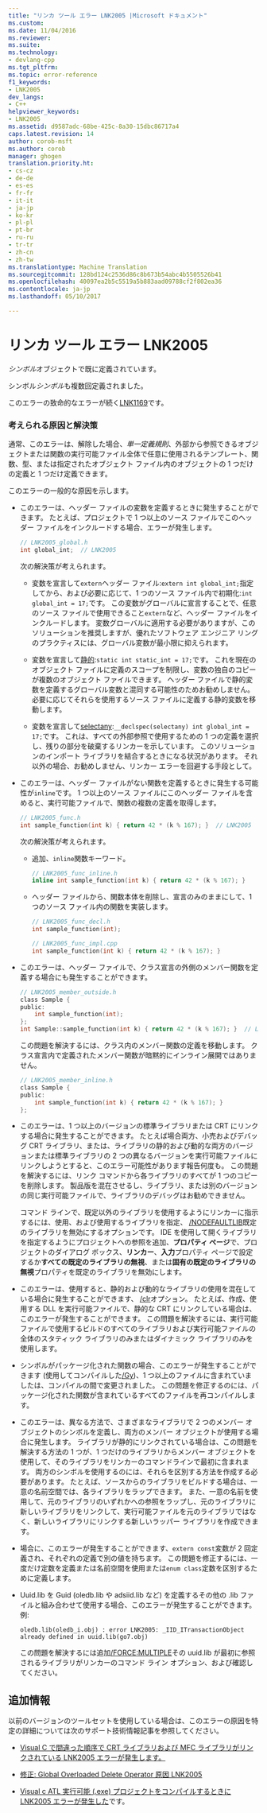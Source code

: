 ```yaml
---
title: "リンカ ツール エラー LNK2005 |Microsoft ドキュメント"
ms.custom: 
ms.date: 11/04/2016
ms.reviewer: 
ms.suite: 
ms.technology:
- devlang-cpp
ms.tgt_pltfrm: 
ms.topic: error-reference
f1_keywords:
- LNK2005
dev_langs:
- C++
helpviewer_keywords:
- LNK2005
ms.assetid: d9587adc-68be-425c-8a30-15dbc86717a4
caps.latest.revision: 14
author: corob-msft
ms.author: corob
manager: ghogen
translation.priority.ht:
- cs-cz
- de-de
- es-es
- fr-fr
- it-it
- ja-jp
- ko-kr
- pl-pl
- pt-br
- ru-ru
- tr-tr
- zh-cn
- zh-tw
ms.translationtype: Machine Translation
ms.sourcegitcommit: 128bd124c2536d86c8b673b54abc4b5505526b41
ms.openlocfilehash: 40097ea2b5c5519a5b883aad09788cf2f802ea36
ms.contentlocale: ja-jp
ms.lasthandoff: 05/10/2017

---
```

# <a name="linker-tools-error-lnk2005"></a>リンカ ツール エラー LNK2005
*シンボル*オブジェクトで既に定義されています。  
  
シンボル*シンボル*も複数回定義されました。   
  
このエラーの致命的なエラーが続く[LNK1169](../../error-messages/tool-errors/linker-tools-error-lnk1169.md)です。  
  
### <a name="possible-causes-and-solutions"></a>考えられる原因と解決策  
  
通常、このエラーは、解除した場合、*単一定義規則*、外部から参照できるオブジェクトまたは関数の実行可能ファイル全体で任意に使用されるテンプレート、関数、型、または指定されたオブジェクト ファイル内のオブジェクトの 1 つだけの定義と 1 つだけ定義できます。  
  
このエラーの一般的な原因を示します。  
  
-   このエラーは、ヘッダー ファイルの変数を定義するときに発生することができます。 たとえば、プロジェクトで 1 つ以上のソース ファイルでこのヘッダー ファイルをインクルードする場合、エラーが発生します。  
  
    ```h  
    // LNK2005_global.h  
    int global_int;  // LNK2005
    ```  
  
    次の解決策が考えられます。  
  
    -   変数を宣言して`extern`ヘッダー ファイル:`extern int global_int;`指定してから、および必要に応じて、1 つのソース ファイル内で初期化:`int global_int = 17;`です。 この変数がグローバルに宣言することで、任意のソース ファイルで使用できること`extern`など、ヘッダー ファイルをインクルードします。 変数グローバルに適用する必要がありますが、このソリューションを推奨しますが、優れたソフトウェア エンジニア リングのプラクティスには、グローバル変数が最小限に抑えられます。  
    
    -   変数を宣言して[静的](../../cpp/storage-classes-cpp.md#static):`static int static_int = 17;`です。 これを現在のオブジェクト ファイルに定義のスコープを制限し、変数の独自のコピーが複数のオブジェクト ファイルできます。 ヘッダー ファイルで静的変数を定義するグローバル変数と混同する可能性のためお勧めしません。 必要に応じてそれらを使用するソース ファイルに定義する静的変数を移動します。  
  
    -   変数を宣言して[selectany](../../cpp/selectany.md):`__declspec(selectany) int global_int = 17;`です。 これは、すべての外部参照で使用するための 1 つの定義を選択し、残りの部分を破棄するリンカーを示しています。 このソリューションのインポート ライブラリを結合するときになる状況があります。 それ以外の場合、お勧めしません、リンカー エラーを回避する手段として。  
  
-   このエラーは、ヘッダー ファイルがない関数を定義するときに発生する可能性が`inline`です。 1 つ以上のソース ファイルにこのヘッダー ファイルを含めると、実行可能ファイルで、関数の複数の定義を取得します。  
    
    ```h  
    // LNK2005_func.h  
    int sample_function(int k) { return 42 * (k % 167); }  // LNK2005
    ```  
  
    次の解決策が考えられます。  
  
    -   追加、`inline`関数キーワード。 

        ```h  
        // LNK2005_func_inline.h  
        inline int sample_function(int k) { return 42 * (k % 167); }  
        ```  
  
    -   ヘッダー ファイルから、関数本体を削除し、宣言のみのままにして、1 つのソース ファイル内の関数を実装します。  
  
        ```h  
        // LNK2005_func_decl.h  
        int sample_function(int);  
        ```  
  
        ```cpp  
        // LNK2005_func_impl.cpp  
        int sample_function(int k) { return 42 * (k % 167); }  
        ```  
-   このエラーは、ヘッダー ファイルで、クラス宣言の外側のメンバー関数を定義する場合にも発生することができます。  
  
    ```h  
    // LNK2005_member_outside.h  
    class Sample {
    public:
        int sample_function(int);  
    };
    int Sample::sample_function(int k) { return 42 * (k % 167); }  // LNK2005
    ```  
  
    この問題を解決するには、クラス内のメンバー関数の定義を移動します。 クラス宣言内で定義されたメンバー関数が暗黙的にインライン展開ではありません。  
  
    ```h  
    // LNK2005_member_inline.h  
    class Sample {
    public:
        int sample_function(int k) { return 42 * (k % 167); }  
    };
    ```  
  
-   このエラーは、1 つ以上のバージョンの標準ライブラリまたは CRT にリンクする場合に発生することができます。 たとえば場合両方、小売およびデバッグ CRT ライブラリ、または、ライブラリの静的および動的な両方のバージョンまたは標準ライブラリの 2 つの異なるバージョンを実行可能ファイルにリンクしようとすると、このエラー可能性があります報告何度も。 この問題を解決するには、リンク コマンドから各ライブラリのすべてが 1 つのコピーを削除します。 製品版を混在させるし、ライブラリ、または別のバージョンの同じ実行可能ファイルで、ライブラリのデバッグはお勧めできません。  
  
    コマンド ラインで、既定以外のライブラリを使用するようにリンカーに指示するには、使用、および使用するライブラリを指定、 [/NODEFAULTLIB](../../build/reference/nodefaultlib-ignore-libraries.md)既定のライブラリを無効にするオプションです。 IDE を使用して開くライブラリを指定するようにプロジェクトへの参照を追加、**プロパティ ページ**で、プロジェクトのダイアログ ボックス、**リンカー**、**入力**プロパティ ページで設定するか**すべての既定のライブラリの無視**、または**固有の既定のライブラリの無視**プロパティを既定のライブラリを無効にします。   
  
-   このエラーは、使用すると、静的および動的なライブラリの使用を混在している場合に発生することができます、 [/clr](../../build/reference/clr-common-language-runtime-compilation.md)オプション。 たとえば、作成、使用する DLL を実行可能ファイルで、静的な CRT にリンクしている場合は、このエラーが発生することができます。 この問題を解決するには、実行可能ファイルで使用するビルドのすべてのライブラリおよび実行可能ファイルの全体のスタティック ライブラリのみまたはダイナミック ライブラリのみを使用します。  
  
-   シンボルがパッケージ化された関数の場合、このエラーが発生することができます (使用してコンパイルした[/Gy](../../build/reference/gy-enable-function-level-linking.md))、1 つ以上のファイルに含まれていましたは、コンパイルの間で変更されました。 この問題を修正するのには、パッケージ化された関数が含まれているすべてのファイルを再コンパイルします。  
  
-   このエラーは、異なる方法で、さまざまなライブラリで 2 つのメンバー オブジェクトのシンボルを定義し、両方のメンバー オブジェクトが使用する場合に発生します。 ライブラリが静的にリンクされている場合は、この問題を解決する方法の 1 つが、1 つだけのライブラリからメンバー オブジェクトを使用して、そのライブラリをリンカーのコマンドラインで最初に含まれます。 両方のシンボルを使用するのには、それらを区別する方法を作成する必要があります。 たとえば、ソースからのライブラリをビルドする場合は、一意の名前空間では、各ライブラリをラップできます。 また、一意の名前を使用して、元のライブラリのいずれかへの参照をラップし、元のライブラリに新しいライブラリをリンクして、実行可能ファイルを元のライブラリではなく、新しいライブラリにリンクする新しいラッパー ライブラリを作成できます。  
  
-   場合に、このエラーが発生することができます、`extern const`変数が 2 回定義され、それぞれの定義で別の値を持ちます。 この問題を修正するには、一度だけ定数を定義または名前空間を使用または`enum class`定数を区別するために定義します。  
  
-   Uuid.lib を Guid (oledb.lib や adsiid.lib など) を定義するその他の .lib ファイルと組み合わせて使用する場合、このエラーが発生することができます。 例:  
  
    ```Output  
    oledb.lib(oledb_i.obj) : error LNK2005: _IID_ITransactionObject  
    already defined in uuid.lib(go7.obj)  
    ```  
  
     この問題を解決するには追加[/FORCE:MULTIPLE](../../build/reference/force-force-file-output.md)その uuid.lib が最初に参照されるライブラリがリンカーのコマンド ライン オプション、および確認してください。
  
## <a name="additional-information"></a>追加情報  
  
以前のバージョンのツールセットを使用している場合は、このエラーの原因を特定の詳細については次のサポート技術情報記事を参照してください。  
  
-   [Visual C で間違った順序で CRT ライブラリおよび MFC ライブラリがリンクされている LNK2005 エラーが発生します。](https://support.microsoft.com/kb/148652)  
  
-   [修正: Global Overloaded Delete Operator 原因 LNK2005](https://support.microsoft.com/kb/140440)  
  
-   [Visual c ATL 実行可能 (.exe) プロジェクトをコンパイルするときに LNK2005 エラーが発生した](https://support.microsoft.com/kb/184235)です。  
  


